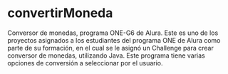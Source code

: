 # convertirMoneda
Conversor de monedas, programa ONE-G6 de Alura. Este es uno de los proyectos asignados a los estudiantes del programa ONE de Alura como parte de su formación, en el cual se le asignó un Challenge para crear conversor de monedas, utilizando Java.
Este programa tiene varias opciones de conversión a seleccionar por el usuario.
